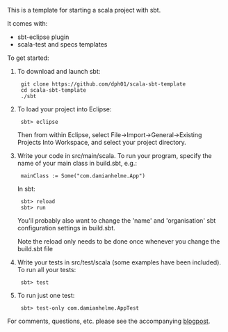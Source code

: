This is a template for starting a scala project with sbt.

It comes with:

* sbt-eclipse plugin
* scala-test and specs templates

To get started:

1. To download and launch sbt: 

        git clone https://github.com/dph01/scala-sbt-template
        cd scala-sbt-template
        ./sbt 

3. To load your project into Eclipse:

        sbt> eclipse
        
    Then from within Eclipse, select File->Import->General->Existing Projects Into Workspace, and select your project directory.
   
2. Write your code in src/main/scala. To run your program, specify the name of your main class in build.sbt, e.g.:

        mainClass := Some("com.damianhelme.App")

    In sbt:
   
        sbt> reload
        sbt> run        
        
    You'll probably also want to change the 'name' and 'organisation' sbt configuration settings in build.sbt.
   
    Note the reload only needs to be done once whenever you change the build.sbt file

3. Write your tests in src/test/scala (some examples have been included). To run all your tests:

        sbt> test
        
4. To run just one test:

        sbt> test-only com.damianhelme.AppTest
        
For comments, questions, etc. please see the accompanying [blogpost](http://http://tech.damianhelme.com/scala-sbt-template).


